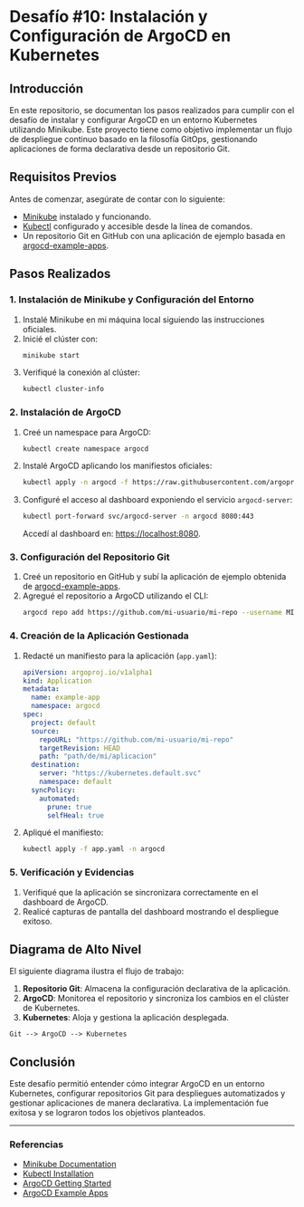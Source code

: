 # Desafío #10: Instalación y Configuración de ArgoCD en Kubernetes

## Introducción

En este repositorio, se documentan los pasos realizados para cumplir con el desafío de instalar y configurar ArgoCD en un entorno Kubernetes utilizando Minikube. Este proyecto tiene como objetivo implementar un flujo de despliegue continuo basado en la filosofía GitOps, gestionando aplicaciones de forma declarativa desde un repositorio Git.

## Requisitos Previos

Antes de comenzar, asegúrate de contar con lo siguiente:

- [Minikube](https://minikube.sigs.k8s.io/docs/start/) instalado y funcionando.
- [Kubectl](https://kubernetes.io/docs/tasks/tools/) configurado y accesible desde la línea de comandos.
- Un repositorio Git en GitHub con una aplicación de ejemplo basada en [argocd-example-apps](https://github.com/argoproj/argocd-example-apps).

## Pasos Realizados

### 1. Instalación de Minikube y Configuración del Entorno

1. Instalé Minikube en mi máquina local siguiendo las instrucciones oficiales.
2. Inicié el clúster con:
   ```bash
   minikube start
   ```
3. Verifiqué la conexión al clúster:
   ```bash
   kubectl cluster-info
   ```

### 2. Instalación de ArgoCD

1. Creé un namespace para ArgoCD:
   ```bash
   kubectl create namespace argocd
   ```
2. Instalé ArgoCD aplicando los manifiestos oficiales:
   ```bash
   kubectl apply -n argocd -f https://raw.githubusercontent.com/argoproj/argo-cd/stable/manifests/install.yaml
   ```
3. Configuré el acceso al dashboard exponiendo el servicio `argocd-server`:
   ```bash
   kubectl port-forward svc/argocd-server -n argocd 8080:443
   ```
   Accedí al dashboard en: [https://localhost:8080](https://localhost:8080).

### 3. Configuración del Repositorio Git

1. Creé un repositorio en GitHub y subí la aplicación de ejemplo obtenida de [argocd-example-apps](https://github.com/argoproj/argocd-example-apps).
2. Agregué el repositorio a ArgoCD utilizando el CLI:
   ```bash
   argocd repo add https://github.com/mi-usuario/mi-repo --username MI_USUARIO --password MI_PASSWORD
   ```

### 4. Creación de la Aplicación Gestionada

1. Redacté un manifiesto para la aplicación (`app.yaml`):
   ```yaml
   apiVersion: argoproj.io/v1alpha1
   kind: Application
   metadata:
     name: example-app
     namespace: argocd
   spec:
     project: default
     source:
       repoURL: "https://github.com/mi-usuario/mi-repo"
       targetRevision: HEAD
       path: "path/de/mi/aplicacion"
     destination:
       server: "https://kubernetes.default.svc"
       namespace: default
     syncPolicy:
       automated:
         prune: true
         selfHeal: true
   ```
2. Apliqué el manifiesto:
   ```bash
   kubectl apply -f app.yaml -n argocd
   ```

### 5. Verificación y Evidencias

1. Verifiqué que la aplicación se sincronizara correctamente en el dashboard de ArgoCD.
2. Realicé capturas de pantalla del dashboard mostrando el despliegue exitoso.

## Diagrama de Alto Nivel

El siguiente diagrama ilustra el flujo de trabajo:

1. **Repositorio Git**: Almacena la configuración declarativa de la aplicación.
2. **ArgoCD**: Monitorea el repositorio y sincroniza los cambios en el clúster de Kubernetes.
3. **Kubernetes**: Aloja y gestiona la aplicación desplegada.

```
Git --> ArgoCD --> Kubernetes
```

## Conclusión

Este desafío permitió entender cómo integrar ArgoCD en un entorno Kubernetes, configurar repositorios Git para despliegues automatizados y gestionar aplicaciones de manera declarativa. La implementación fue exitosa y se lograron todos los objetivos planteados.

---

### Referencias

- [Minikube Documentation](https://minikube.sigs.k8s.io/docs/start/)
- [Kubectl Installation](https://kubernetes.io/docs/tasks/tools/)
- [ArgoCD Getting Started](https://argo-cd.readthedocs.io/en/stable/getting_started/)
- [ArgoCD Example Apps](https://github.com/argoproj/argocd-example-apps)
